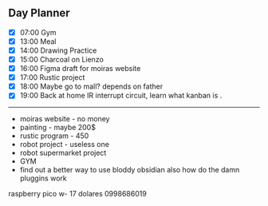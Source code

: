 ## Day Planner
- [x] 07:00 Gym
- [x] 13:00 Meal
- [x] 14:00 Drawing Practice
- [x] 15:00 Charcoal on Lienzo
- [x] 16:00 Figma draft for moiras website
- [x] 17:00 Rustic project
- [x] 18:00 Maybe go to mall? depends on father
- [x] 19:00 Back at home IR interrupt circuit, learn what kanban is .
---
- moiras website - no money
- painting - maybe 200$
- rustic program - 450
- robot project - useless one
- robot supermarket project
- GYM
- find out a better way to use bloddy obsidian also how do the damn pluggins work

raspberry pico w- 17 dolares
 0998686019
